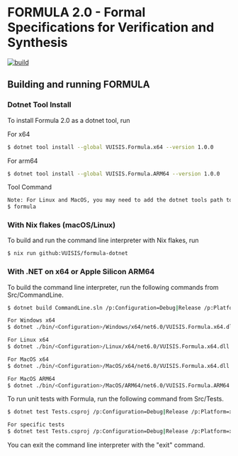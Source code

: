 # FORMULA 2.0 - Formal Specifications for Verification and Synthesis
[![build](https://github.com/VUISIS/formula-dotnet/actions/workflows/build.yml/badge.svg)](https://github.com/VUISIS/formula-dotnet/actions/workflows/build.yml)

## Building and running FORMULA
### Dotnet Tool Install
To install Formula 2.0 as a dotnet tool, run

For x64
```bash
$ dotnet tool install --global VUISIS.Formula.x64 --version 1.0.0
```

For arm64
```bash
$ dotnet tool install --global VUISIS.Formula.ARM64 --version 1.0.0
```

Tool Command
```bash
Note: For Linux and MacOS, you may need to add the dotnet tools path to the system path.
$ formula
```

### With Nix flakes (macOS/Linux)
To build and run the command line interpreter with Nix flakes, run

```bash
$ nix run github:VUISIS/formula-dotnet
```

### With .NET on x64 or Apple Silicon ARM64
To build the command line interpreter, run the following commands from Src/CommandLine.

```bash
$ dotnet build CommandLine.sln /p:Configuration=Debug|Release /p:Platform=x64|ARM64

For Windows x64
$ dotnet ./bin/<Configuration>/Windows/x64/net6.0/VUISIS.Formula.x64.dll

For Linux x64
$ dotnet ./bin/<Configuration>/Linux/x64/net6.0/VUISIS.Formula.x64.dll

For MacOS x64
$ dotnet ./bin/<Configuration>/MacOS/x64/net6.0/VUISIS.Formula.x64.dll

For MacOS ARM64
$ dotnet ./bin/<Configuration>/MacOS/ARM64/net6.0/VUISIS.Formula.ARM64.dll
```

To run unit tests with Formula, run the following command from
Src/Tests.

```bash
$ dotnet test Tests.csproj /p:Configuration=Debug|Release /p:Platform=x64|ARM64

For specific tests
$ dotnet test Tests.csproj /p:Configuration=Debug|Release /p:Platform=x64|ARM64 --filter "FullyQualifiedName=<NAMESPACE>.<CLASS>.<METHOD>"
```

You can exit the command line interpreter with the "exit" command.
